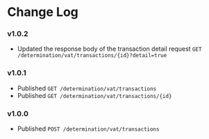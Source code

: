 # Change Log

### v1.0.2
* Updated the response body of the transaction detail request
```GET /determination/vat/transactions/{id}?detail=true```

### v1.0.1 
* Published ```GET /determination/vat/transactions```
* Published ```GET /determination/vat/transactions/{id}```

### v1.0.0 
* Published ```POST /determination/vat/transactions```
